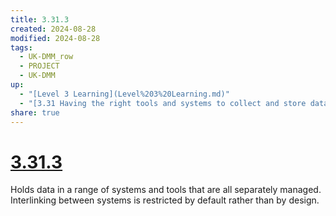 ```yaml
---
title: 3.31.3
created: 2024-08-28
modified: 2024-08-28
tags:
  - UK-DMM_row
  - PROJECT
  - UK-DMM
up:
  - "[Level 3 Learning](Level%203%20Learning.md)"
  - "[3.31 Having the right tools and systems to collect and store data](3.31%20Having%20the%20right%20tools%20and%20systems%20to%20collect%20and%20store%20data.md)"
share: true
---
```

# [3.31.3](3.31.3.md)

Holds data in a range of systems and tools that are all separately managed. Interlinking between systems is restricted by default rather than by design.
